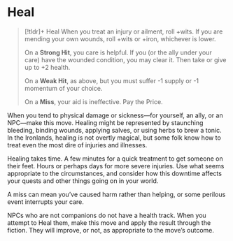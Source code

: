 # Heal
> [!tldr]+ Heal
> When you treat an injury or ailment, roll +wits. If you are mending your own wounds, roll +wits or +iron, whichever is lower.
> 
> On a **Strong Hit**, you care is helpful. If you (or the ally under your care) have the wounded condition, you may clear it. Then take or give up to +2 health.
> 
> On a **Weak Hit**, as above, but you must suffer -1 supply or -1 momentum of your choice.
> 
> On a **Miss**, your aid is ineffective. Pay the Price.

When you tend to physical damage or sickness—for yourself, an ally, or an NPC—make this move. Healing might be represented by staunching bleeding, binding wounds, applying salves, or using herbs to brew a tonic. In the Ironlands, healing is not overtly magical, but some folk know how to treat even the most dire of injuries and illnesses.

Healing takes time. A few minutes for a quick treatment to get someone on their feet. Hours or perhaps days for more severe injuries. Use what seems appropriate to the circumstances, and consider how this downtime affects your quests and other things going on in your world.

A miss can mean you’ve caused harm rather than helping, or some perilous event interrupts your care.

NPCs who are not companions do not have a health track. When you attempt to Heal them, make this move and apply the result through the fiction. They will improve, or not, as appropriate to the move’s outcome.